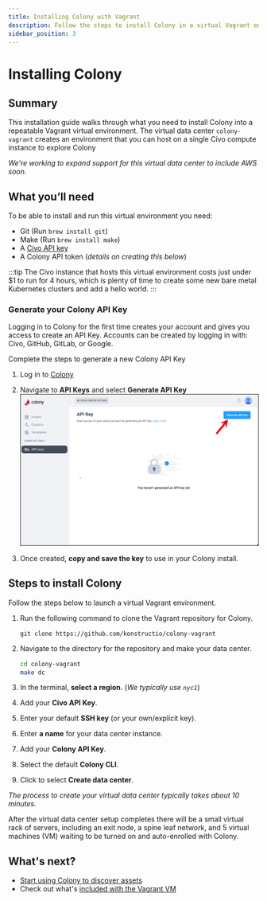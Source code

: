 ```yaml
---
title: Installing Colony with Vagrant
description: Follow the steps to install Colony in a virtual Vagrant environment
sidebar_position: 3
---
```


# Installing Colony

## Summary

This installation guide walks through what you need to install Colony into a repeatable Vagrant virtual environment. The virtual data center `colony-vagrant` creates an environment that you can host on a single Civo compute instance to explore Colony

_We’re working to expand support for this virtual data center to include AWS soon._

## What you’ll need

To be able to install and run this virtual environment you need:

- Git (Run `brew install git`)
- Make (Run `brew install make`)
- A [Civo API key](https://www.civo.com/docs/account/api-keys)
- A Colony API token (_details on creating this below_)

:::tip
The Civo instance that hosts this virtual environment costs just under $1 to run for 4 hours, which is plenty of time to create some new bare metal Kubernetes clusters and add a hello world.
:::

### Generate your Colony API Key

Logging in to Colony for the first time creates your account and gives you access to create an API Key. Accounts can be created by logging in with: Civo, GitHub, GitLab, or Google.

Complete the steps to generate a new Colony API Key

1. Log in to [Colony](https://colony.konstruct.io/)
2. Navigate to **API Keys** and select **Generate API Key**
   ![Colony API Key](../../img/colony/colony-apikey.png)

3. Once created, **copy and save the key** to use in your Colony install.

## Steps to install Colony

Follow the steps below to launch a virtual Vagrant environment.

1. Run the following command to clone the Vagrant repository for Colony.

   ```git
   git clone https://github.com/konstructio/colony-vagrant
   ```

2. Navigate to the directory for the repository and make your data center.

   ```bash
   cd colony-vagrant
   make dc
   ```

3. In the terminal, **select a region**. (_We typically use `nyc1`_)
4. Add your **Civo API Key**.
5. Enter your default **SSH key** (or your own/explicit key).
6. Enter **a name** for your data center instance.
7. Add your **Colony API Key**.
8. Select the default **Colony CLI**.
9. Click to select **Create data center**.

_The process to create your virtual data center typically takes about 10 minutes._

After the virtual data center setup completes there will be a small virtual rack of servers, including an exit node, a spine leaf network, and 5 virtual machines (VM) waiting to be turned on and auto-enrolled with Colony.

## What's next?

- [Start using Colony to discover assets](virtual-install2)
- Check out what's [included with the Vagrant VM](vagrant)
